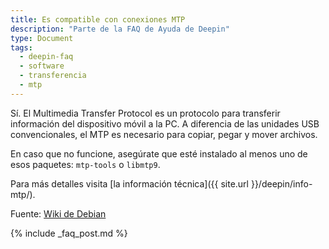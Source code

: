 ```yaml
---
title: Es compatible con conexiones MTP
description: "Parte de la FAQ de Ayuda de Deepin"
type: Document
tags:
  - deepin-faq
  - software
  - transferencia
  - mtp
---
```


Sí. El Multimedia Transfer Protocol es un protocolo para transferir información del dispositivo móvil a la PC. A diferencia de las unidades USB convencionales, el MTP es necesario para copiar, pegar y mover archivos.

En caso que no funcione, asegúrate que esté instalado al menos uno de esos paquetes: `mtp-tools` o `libmtp9`.

Para más detalles visita [la información técnica]({{ site.url }}/deepin/info-mtp/).

Fuente: [Wiki de Debian](https://wiki.debian.org/mtp)

{% include _faq_post.md %}
